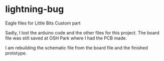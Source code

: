 # lightning-bug
Eagle files for Little Bits Custom part

Sadly, I lost the arduino code and the other files for this project. The board file was still saved at OSH Park where I had the PCB made.

I am rebuilding the schematic file from the board file and the finished prototype.